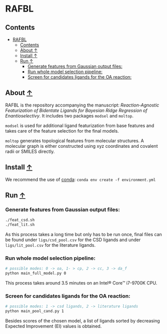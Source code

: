 # RAFBL

## Contents
- [RAFBL](#rafbl)
  - [Contents](#contents)
  - [About ↑](#about-)
  - [Install ↑](#install-)
  - [Run ↑](#run-)
    - [Generate features from Gaussian output files:](#generate-features-from-gaussian-output-files)
    - [Run whole model selection pipeline:](#run-whole-model-selection-pipeline)
    - [Screen for candidates ligands for the OA reaction:](#screen-for-candidates-ligands-for-the-oa-reaction)

## About [↑](#about) 
RAFBL is the repository accompanying the manuscript: _Reaction-Agnostic Featurization of Bidentate Ligands for Bayesian Ridge Regression of Enantioselectivy_. It includes two packages `modsel` and `moltop`.

`modsel` is used for additional ligand featurization from base features and takes care of the feature selection for the final models.

`moltop` generates topological features from molecular structures. A molecular graph is either constructed using xyz coordinates and covalent radii or SMILES directly.  

## Install [↑](#install) 
We recommend the use of [conda](https://docs.conda.io/en/latest/miniconda.html): 
`conda env create -f environment.yml`

## Run [↑](#run) 

### Generate features from Gaussian output files:
```bash
./feat_csd.sh
./feat_lit.sh
```
As this process takes a long time but only has to be run once, final files can be found under `ligs/csd_pool.csv` for the CSD ligands and under `ligs/lit_pool.csv` for the literature ligands. 

### Run whole model selection pipeline:
```bash
# possible modes: 0 -> oa, 1- > cp, 2 -> cc, 3 -> da_f
python main_full_model.py 0
```
This process takes around 3.5 minutes on an Intel® Core™ i7-9700K CPU. 

### Screen for candidates ligands for the OA reaction:
```bash
# possible modes: 1 -> csd ligands, 2 -> literature ligands  
python main_pool_cand.py 1
```
Besides scores of the chosen model, a list of ligands sorted by decreasing Expected Improvement (EI) values is obtained.   
